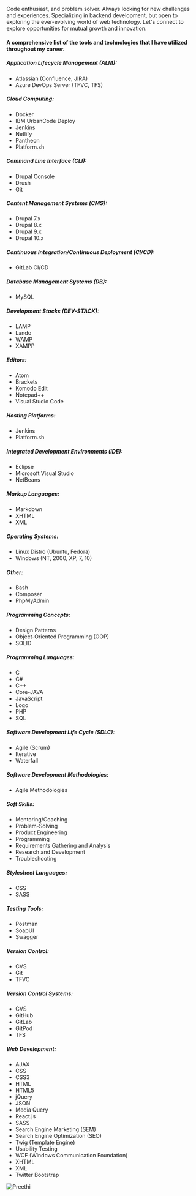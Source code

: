 Code enthusiast, and problem solver. Always looking for new challenges and experiences. Specializing in backend development, but open to exploring the ever-evolving world of web technology. Let's connect to explore opportunities for mutual growth and innovation.

#### A comprehensive list of the tools and technologies that I have utilized throughout my career.

##### Application Lifecycle Management (ALM):
- Atlassian (Confluence, JIRA)
- Azure DevOps Server (TFVC, TFS)

##### Cloud Computing:
- Docker
- IBM UrbanCode Deploy
- Jenkins
- Netlify
- Pantheon
- Platform.sh

##### Command Line Interface (CLI):
- Drupal Console
- Drush
- Git

##### Content Management Systems (CMS):
- Drupal 7.x
- Drupal 8.x
- Drupal 9.x
- Drupal 10.x

##### Continuous Integration/Continuous Deployment (CI/CD):
- GitLab CI/CD

##### Database Management Systems (DB):
- MySQL

##### Development Stacks (DEV-STACK):
- LAMP
- Lando
- WAMP
- XAMPP

##### Editors:
- Atom
- Brackets
- Komodo Edit
- Notepad++
- Visual Studio Code

##### Hosting Platforms:
- Jenkins
- Platform.sh

##### Integrated Development Environments (IDE):
- Eclipse
- Microsoft Visual Studio
- NetBeans

##### Markup Languages:
- Markdown
- XHTML
- XML

##### Operating Systems:
- Linux Distro (Ubuntu, Fedora)
- Windows (NT, 2000, XP, 7, 10)

##### Other:
- Bash
- Composer
- PhpMyAdmin

##### Programming Concepts:
- Design Patterns
- Object-Oriented Programming (OOP)
- SOLID

##### Programming Languages:
- C
- C#
- C++
- Core-JAVA
- JavaScript
- Logo
- PHP
- SQL

##### Software Development Life Cycle (SDLC):
- Agile (Scrum)
- Iterative
- Waterfall

##### Software Development Methodologies:
- Agile Methodologies

##### Soft Skills:
- Mentoring/Coaching
- Problem-Solving
- Product Engineering
- Programming
- Requirements Gathering and Analysis
- Research and Development
- Troubleshooting

##### Stylesheet Languages:
- CSS
- SASS

##### Testing Tools:
- Postman
- SoapUI
- Swagger

##### Version Control:
- CVS
- Git
- TFVC

##### Version Control Systems:
- CVS
- GitHub
- GitLab
- GitPod
- TFS

##### Web Development:
- AJAX
- CSS
- CSS3
- HTML
- HTML5
- jQuery
- JSON
- Media Query
- React.js
- SASS
- Search Engine Marketing (SEM)
- Search Engine Optimization (SEO)
- Twig (Template Engine)
- Usability Testing
- WCF (Windows Communication Foundation)
- XHTML
- XML
- Twitter Bootstrap

<p><img align="center" src="https://github-readme-streak-stats.herokuapp.com/?user=prethiee&" alt="Preethi" /></p>
